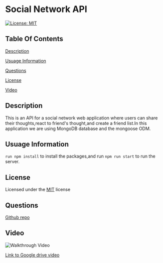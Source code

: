 # Social Network API

[![License: MIT](https://img.shields.io/badge/License-MIT-yellow.svg)](https://opensource.org/licenses/MIT)

## Table Of Contents

[Description](#description)

[Usuage Information](#usuage-information)

[Questions](#questions)

[License](#license)

[Video](#video)

## Description

This is an API for a social network web application where users can share their thoughts,react to friend's thought,and create a friend list.In this application we are using MongoDB database and the mongoose ODM.

## Usuage Information

`run npm install` to install the packages,and run `npm run start` to run the server.

## License

Licensed under the [MIT](https://choosealicense.com/licenses/mit) license

## Questions

[Github repo](https://github.com/devAsmi)

## Video

![Walkthrough Video](Social%20network%20API%20walkthrough.gif)

[Link to Google drive video](https://drive.google.com/file/d/1ueGWV_4ooEpIGbBBPgd7uyDIxyBGfM2B/view)
